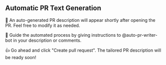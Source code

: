 ## Automatic PR Text Generation
🚀 An auto-generated PR description will appear shortly after opening the PR. Feel free to modify it as needed.

📝 Guide the automated process by giving instructions to @auto-pr-writer-bot in your description or comments.

👍 Go ahead and click "Create pull request". The tailored PR description will be ready soon!